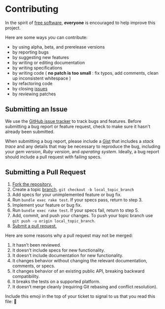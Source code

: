 # Contributing

In the spirit of [free software][free-sw], **everyone** is encouraged to help
improve this project.

[free-sw]: http://www.fsf.org/licensing/essays/free-sw.html

Here are some ways *you* can contribute:

* by using alpha, beta, and prerelease versions
* by reporting bugs
* by suggesting new features
* by writing or editing documentation
* by writing specifications
* by writing code ( **no patch is too small** : fix typos, add comments, clean up inconsistent whitespace )
* by refactoring code
* by closing [issues][]
* by reviewing patches

[issues]: https://github.com/fedux-org/proxy_rb/issues

## Submitting an Issue

We use the [GitHub issue tracker][issues] to track bugs and features. Before
submitting a bug report or feature request, check to make sure it hasn't
already been submitted. 

When submitting a bug report, please include a [Gist][gist] that includes a *stack
trace* and any details that may be necessary to reproduce the bug, including
your *gem version*, *Ruby version*, and *operating system*. Ideally, a bug report
should include a pull request with failing specs.

[gist]: https://gist.github.com/

## Submitting a Pull Request

1. [Fork the repository.][fork]
2. Create a topic [branch]. `git checkout -b local_topic_branch`
3. Add specs for your unimplemented feature or bug fix.
4. Run `bundle exec rake test`. If your specs pass, return to step 3.
5. Implement your feature or bug fix.
6. Run `bundle exec rake test`. If your specs fail, return to step 5.
7. Add, commit, and push your changes. To push your topic branch use `git push -u origin local_topic_branch`.
8. [Submit a pull request.][pr]

Here are some reasons why a pull request may not be merged:

1. It hasn’t been reviewed.
2. It doesn’t include specs for new functionality.
3. It doesn’t include documentation for new functionality.
4. It changes behavior without changing the relevant documentation, comments, or specs.
5. It changes behavior of an existing public API, breaking backward compatibility.
6. It breaks the tests on a supported platform.
7. It doesn’t merge cleanly (requiring Git rebasing and conflict resolution).

Include this emoji in the top of your ticket to signal to us that you read this
file: :memo:

[fork]: http://help.github.com/fork-a-repo/
[branch]: https://help.github.com/articles/fork-a-repo#create-branches
[pr]: http://help.github.com/send-pull-requests/
